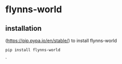 # flynns-world

## installation
(https://pip.pypa.io/en/stable/) to install flynns-world 

~~~bash
pip install flynns-world
~~~

`
